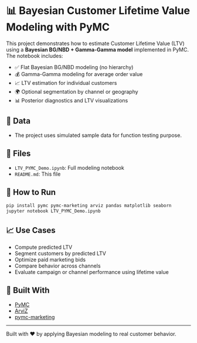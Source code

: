 # 📊 Bayesian Customer Lifetime Value Modeling with PyMC

This project demonstrates how to estimate Customer Lifetime Value (LTV) using a **Bayesian BG/NBD + Gamma-Gamma model** implemented in PyMC. The notebook includes:

- ✅ Flat Bayesian BG/NBD modeling (no hierarchy)
- 💰 Gamma-Gamma modeling for average order value
- 📈 LTV estimation for individual customers
- 🌍 Optional segmentation by channel or geography
- 📊 Posterior diagnostics and LTV visualizations

## 📂 Data
- The project uses simulated sample data for function testing purpose.

## 📂 Files
- `LTV_PYMC_Demo.ipynb`: Full modeling notebook
- `README.md`: This file

## 🧪 How to Run

```bash
pip install pymc pymc-marketing arviz pandas matplotlib seaborn
jupyter notebook LTV_PYMC_Demo.ipynb
```

## 📈 Use Cases

- Compute predicted LTV
- Segment customers by predicted LTV
- Optimize paid marketing bids
- Compare behavior across channels
- Evaluate campaign or channel performance using lifetime value

## 🧠 Built With

- [PyMC](https://www.pymc.io/)
- [ArviZ](https://www.arviz.org/)
- [pymc-marketing](https://github.com/pymc-labs/pymc-marketing)

---

Built with ❤️ by applying Bayesian modeling to real customer behavior.
